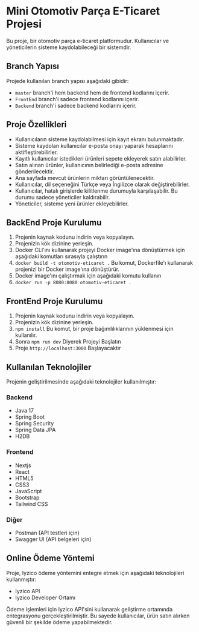 # Mini Otomotiv Parça E-Ticaret Projesi

Bu proje, bir otomotiv parça e-ticaret platformudur. Kullanıcılar ve yöneticilerin sisteme kaydolabileceği bir sistemdir.

## Branch Yapısı

Projede kullanılan branch yapısı aşağıdaki gibidir:

- `master` branch'i hem backend hem de frontend kodlarını içerir.
- `FrontEnd` branch'i sadece frontend kodlarını içerir.
- `Backend` branch'i sadece backend kodlarını içerir.



## Proje Özellikleri

- Kullanıcıların sisteme kaydolabilmesi için kayıt ekranı bulunmaktadır.
- Sisteme kaydolan kullanıcılar e-posta onayı yaparak hesaplarını aktifleştirebilirler.
- Kayıtlı kullanıcılar istedikleri ürünleri sepete ekleyerek satın alabilirler.
- Satın alınan ürünler, kullanıcının belirlediği e-posta adresine gönderilecektir.
- Ana sayfada mevcut ürünlerin miktarı görüntülenecektir.
- Kullanıcılar, dil seçeneğini Türkçe veya İngilizce olarak değiştirebilirler.
- Kullanıcılar, hatalı girişlerde kilitlenme durumuyla karşılaşabilir. Bu durumu sadece yöneticiler kaldırabilir.
- Yöneticiler, sisteme yeni ürünler ekleyebilirler.




## BackEnd Proje Kurulumu
1. Projenin kaynak kodunu indirin veya kopyalayın.
2. Projenizin kök dizinine yerleşin.
3. Docker CLI'ını kullanarak projeyi Docker image'ına dönüştürmek için aşağıdaki komutları sırasıyla çalıştırın
4. ``` docker build -t otomotiv-eticaret . ``` Bu komut, Dockerfile'ı kullanarak projenizi bir Docker image'ına dönüştürür.
5. Docker image'ını çalıştırmak için aşağıdaki komutu kullanın
6. ``` docker run -p 8080:8080 otomotiv-eticaret . ```


## FrontEnd Proje Kurulumu
1. Projenin kaynak kodunu indirin veya kopyalayın.
2. Projenizin kök dizinine yerleşin.
3. ``` npm install ``` Bu komut, bir proje bağımlılıklarının yüklenmesi için kullanılır.
4. Sonra ``` npm run dev ``` Diyerek Projeyi Başlatın
5. Proje ``` http://localhost:3000 ``` Başlayacaktır





## Kullanılan Teknolojiler

Projenin geliştirilmesinde aşağıdaki teknolojiler kullanılmıştır:

### Backend

- Java 17
- Spring Boot
- Spring Security
- Spring Data JPA
- H2DB 

### Frontend

- Nextjs
- React
- HTML5
- CSS3
- JavaScript
- Bootstrap
- Tailwind CSS

### Diğer

- Postman (API testleri için)
- Swagger UI (API belgeleri için)


## Online Ödeme Yöntemi

Proje, Iyzico ödeme yöntemini entegre etmek için aşağıdaki teknolojileri kullanmıştır:

- Iyzico API
- Iyzico Developer Ortamı

Ödeme işlemleri için Iyzico API'sini kullanarak geliştirme ortamında entegrasyonu gerçekleştirilmiştir. Bu sayede kullanıcılar, ürün satın alırken güvenli bir şekilde ödeme yapabilmektedir.




